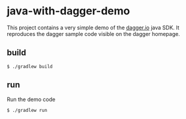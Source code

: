 # java-with-dagger-demo

This project contains a very simple demo of the [dagger.io](https://dagger.io/) java SDK. It 
reproduces the dagger sample code visible on the dagger homepage.

## build

```shell
$ ./gradlew build
```

## run

Run the demo code

```shell
$ ./gradlew run
```
